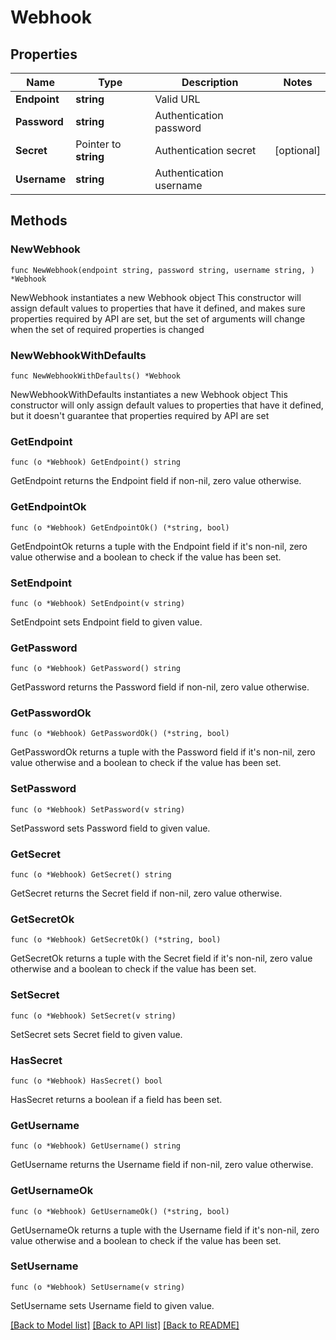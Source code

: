 # Webhook

## Properties

Name | Type | Description | Notes
------------ | ------------- | ------------- | -------------
**Endpoint** | **string** | Valid URL | 
**Password** | **string** | Authentication password | 
**Secret** | Pointer to **string** | Authentication secret | [optional] 
**Username** | **string** | Authentication username | 

## Methods

### NewWebhook

`func NewWebhook(endpoint string, password string, username string, ) *Webhook`

NewWebhook instantiates a new Webhook object
This constructor will assign default values to properties that have it defined,
and makes sure properties required by API are set, but the set of arguments
will change when the set of required properties is changed

### NewWebhookWithDefaults

`func NewWebhookWithDefaults() *Webhook`

NewWebhookWithDefaults instantiates a new Webhook object
This constructor will only assign default values to properties that have it defined,
but it doesn't guarantee that properties required by API are set

### GetEndpoint

`func (o *Webhook) GetEndpoint() string`

GetEndpoint returns the Endpoint field if non-nil, zero value otherwise.

### GetEndpointOk

`func (o *Webhook) GetEndpointOk() (*string, bool)`

GetEndpointOk returns a tuple with the Endpoint field if it's non-nil, zero value otherwise
and a boolean to check if the value has been set.

### SetEndpoint

`func (o *Webhook) SetEndpoint(v string)`

SetEndpoint sets Endpoint field to given value.


### GetPassword

`func (o *Webhook) GetPassword() string`

GetPassword returns the Password field if non-nil, zero value otherwise.

### GetPasswordOk

`func (o *Webhook) GetPasswordOk() (*string, bool)`

GetPasswordOk returns a tuple with the Password field if it's non-nil, zero value otherwise
and a boolean to check if the value has been set.

### SetPassword

`func (o *Webhook) SetPassword(v string)`

SetPassword sets Password field to given value.


### GetSecret

`func (o *Webhook) GetSecret() string`

GetSecret returns the Secret field if non-nil, zero value otherwise.

### GetSecretOk

`func (o *Webhook) GetSecretOk() (*string, bool)`

GetSecretOk returns a tuple with the Secret field if it's non-nil, zero value otherwise
and a boolean to check if the value has been set.

### SetSecret

`func (o *Webhook) SetSecret(v string)`

SetSecret sets Secret field to given value.

### HasSecret

`func (o *Webhook) HasSecret() bool`

HasSecret returns a boolean if a field has been set.

### GetUsername

`func (o *Webhook) GetUsername() string`

GetUsername returns the Username field if non-nil, zero value otherwise.

### GetUsernameOk

`func (o *Webhook) GetUsernameOk() (*string, bool)`

GetUsernameOk returns a tuple with the Username field if it's non-nil, zero value otherwise
and a boolean to check if the value has been set.

### SetUsername

`func (o *Webhook) SetUsername(v string)`

SetUsername sets Username field to given value.



[[Back to Model list]](../README.md#documentation-for-models) [[Back to API list]](../README.md#documentation-for-api-endpoints) [[Back to README]](../README.md)



